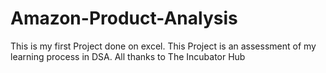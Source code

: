 # Amazon-Product-Analysis
This is my first Project done on excel. This Project is an assessment of my learning process in DSA. All thanks to The Incubator Hub

